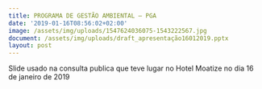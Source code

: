 ```yaml
---
title: PROGRAMA DE GESTÃO AMBIENTAL – PGA
date: '2019-01-16T08:56:02+02:00'
image: /assets/img/uploads/1547624036075-1543222567.jpg
document: /assets/img/uploads/draft_apresentação16012019.pptx
layout: post
---
```

Slide usado na consulta publica que teve lugar no Hotel Moatize no dia 16 de janeiro de 2019
